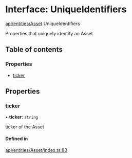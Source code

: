 # Interface: UniqueIdentifiers

[api/entities/Asset](../wiki/api.entities.Asset).UniqueIdentifiers

Properties that uniquely identify an Asset

## Table of contents

### Properties

- [ticker](../wiki/api.entities.Asset.UniqueIdentifiers#ticker)

## Properties

### ticker

• **ticker**: `string`

ticker of the Asset

#### Defined in

[api/entities/Asset/index.ts:83](https://github.com/PolymeshAssociation/polymesh-sdk/blob/e978aefd/src/api/entities/Asset/index.ts#L83)
